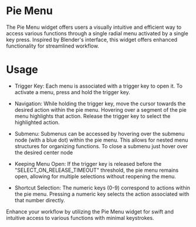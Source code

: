 # Pie Menu

The Pie Menu widget offers users a visually intuitive and efficient way to access various functions through a single radial menu activated by a single key press. Inspired by Blender's interface, this widget offers enhanced functionality for streamlined workflow.

# Usage

- Trigger Key: Each menu is associated with a trigger key to open it. To activate a menu, press and hold the trigger key.

- Navigation: While holding the trigger key, move the cursor towards the desired action within the pie menu. Hovering over a segment of the pie menu highlights that action. Release the trigger key to select the highlighted action.

- Submenu: Submenus can be accessed by hovering over the submenu node (with a blue dot) within the pie menu. This allows for nested menu structures for organizing functions. To close a submenu just hover over the desired center node

- Keeping Menu Open: If the trigger key is released before the "SELECT_ON_RELEASE_TIMEOUT" threshold, the pie menu remains open, allowing for multiple selections without reopening the menu.

- Shortcut Selection: The numeric keys (0-9) correspond to actions within the pie menu. Pressing a numeric key selects the action associated with that number directly.

Enhance your workflow by utilizing the Pie Menu widget for swift and intuitive access to various functions with minimal keystrokes.
